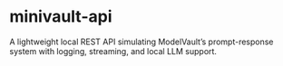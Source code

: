 # minivault-api
A lightweight local REST API simulating ModelVault’s prompt-response system with logging, streaming, and local LLM support.
